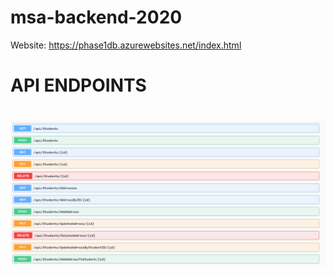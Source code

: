 # msa-backend-2020
Website: https://phase1db.azurewebsites.net/index.html
# API ENDPOINTS <h1>
  ![API ENDPOINTS](/readme_images/endpoints.png)

